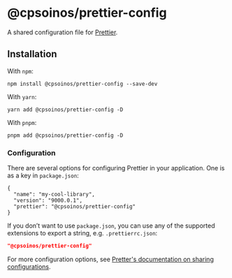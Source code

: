# @cpsoinos/prettier-config

A shared configuration file for [Prettier](https://prettier.io/).

## Installation

With `npm`:

```
npm install @cpsoinos/prettier-config --save-dev
```

With `yarn`:

```
yarn add @cpsoinos/prettier-config -D
```

With `pnpm`:

```
pnpm add @cpsoinos/prettier-config -D
```

### Configuration

There are several options for configuring Prettier in your application. One is as a key in `package.json`:

```
{
  "name": "my-cool-library",
  "version": "9000.0.1",
  "prettier": "@cpsoinos/prettier-config"
}
```

If you don’t want to use `package.json`, you can use any of the supported extensions to export a string, e.g. `.prettierrc.json`:

```json
"@cpsoinos/prettier-config"
```

For more configuration options, see [Pretter's documentation on sharing configurations](https://prettier.io/docs/en/configuration.html#sharing-configurations).
